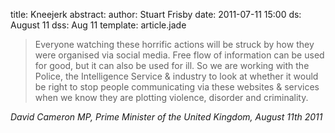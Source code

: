 title: Kneejerk
abstract: 
author: Stuart Frisby
date: 2011-07-11 15:00
ds: August 11
dss: Aug 11
template: article.jade

> Everyone watching these horrific actions will be struck by how they were organised via social media. Free flow of information can be used for good, but it can also be used for ill. So we are working with the Police, the Intelligence Service & industry to look at whether it would be right to stop people communicating via these websites & services when we know they are plotting violence, disorder and criminality.

<cite>David Cameron MP, Prime Minister of the United Kingdom, August 11th 2011</cite>